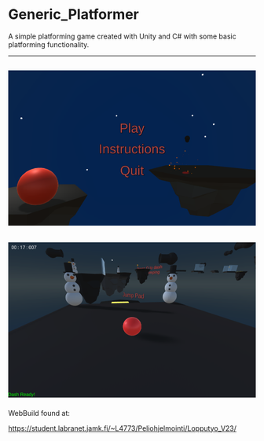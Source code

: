 # Generic_Platformer
A simple platforming game created with Unity and C# with some basic platforming functionality.

---
![menu](Screenshots/game_menu.PNG)
---
![gameplay](Screenshots/gameplay.PNG)
---

WebBuild found at:

https://student.labranet.jamk.fi/~L4773/Peliohjelmointi/Lopputyo_V23/
